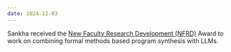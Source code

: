 ```yaml
---
date: 2024-12-03
---
```

Sankha received the [New Faculty Research Development (NFRD)](https://research.ku.edu/new-faculty-research-development-award) Award to work on combining formal methods based program synthesis with LLMs.
